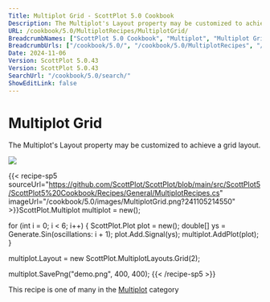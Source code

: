 ```yaml
---
Title: Multiplot Grid - ScottPlot 5.0 Cookbook
Description: The Multiplot's Layout property may be customized to achieve a grid layout.
URL: /cookbook/5.0/MultiplotRecipes/MultiplotGrid/
BreadcrumbNames: ["ScottPlot 5.0 Cookbook", "Multiplot", "Multiplot Grid"]
BreadcrumbUrls: ["/cookbook/5.0/", "/cookbook/5.0/MultiplotRecipes", "/cookbook/5.0/MultiplotRecipes/MultiplotGrid"]
Date: 2024-11-06
Version: ScottPlot 5.0.43
Version: ScottPlot 5.0.43
SearchUrl: "/cookbook/5.0/search/"
ShowEditLink: false
---
```



<div class='d-flex align-items-center mt-5'>
<h1 class='me-2 text-dark my-0 border-0'>Multiplot Grid</h1>
</div>

The Multiplot's Layout property may be customized to achieve a grid layout.

[![](/cookbook/5.0/images/MultiplotGrid.png?241105214550)](/cookbook/5.0/images/MultiplotGrid.png?241105214550)

{{< recipe-sp5 sourceUrl="https://github.com/ScottPlot/ScottPlot/blob/main/src/ScottPlot5/ScottPlot5%20Cookbook/Recipes/General/MultiplotRecipes.cs" imageUrl="/cookbook/5.0/images/MultiplotGrid.png?241105214550" >}}ScottPlot.Multiplot multiplot = new();

for (int i = 0; i &lt; 6; i++)
{
    ScottPlot.Plot plot = new();
    double[] ys = Generate.Sin(oscillations: i + 1);
    plot.Add.Signal(ys);
    multiplot.AddPlot(plot);
}

multiplot.Layout = new ScottPlot.MultiplotLayouts.Grid(2);

multiplot.SavePng("demo.png", 400, 400);
{{< /recipe-sp5 >}}

<div class='my-5 text-center'>This recipe is one of many in the <a href='/cookbook/5.0/MultiplotRecipes'>Multiplot</a> category</div>


